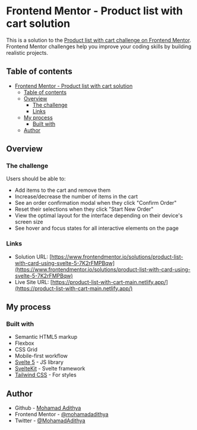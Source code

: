 # Frontend Mentor - Product list with cart solution

This is a solution to the [Product list with cart challenge on Frontend Mentor](https://www.frontendmentor.io/challenges/product-list-with-cart-5MmqLVAp_d). Frontend Mentor challenges help you improve your coding skills by building realistic projects. 

## Table of contents

- [Frontend Mentor - Product list with cart solution](#frontend-mentor---product-list-with-cart-solution)
  - [Table of contents](#table-of-contents)
  - [Overview](#overview)
    - [The challenge](#the-challenge)
    - [Links](#links)
  - [My process](#my-process)
    - [Built with](#built-with)
  - [Author](#author)

## Overview

### The challenge

Users should be able to:

- Add items to the cart and remove them
- Increase/decrease the number of items in the cart
- See an order confirmation modal when they click "Confirm Order"
- Reset their selections when they click "Start New Order"
- View the optimal layout for the interface depending on their device's screen size
- See hover and focus states for all interactive elements on the page

### Links

- Solution URL: [https://www.frontendmentor.io/solutions/product-list-with-card-using-svelte-5-7K2rFMPBqw](https://www.frontendmentor.io/solutions/product-list-with-card-using-svelte-5-7K2rFMPBqw)
- Live Site URL: [https://product-list-with-cart-main.netlify.app/](https://product-list-with-cart-main.netlify.app/)

## My process

### Built with

- Semantic HTML5 markup
- Flexbox
- CSS Grid
- Mobile-first workflow
- [Svelte 5](https://svelte.dev/) - JS library
- [SvelteKit](https://kit.svelte.dev/) - Svelte framework
- [Tailwind CSS](https://tailwindcss.com/) - For styles

## Author

- Github - [Mohamad Adithya](https://www.github.com/mohamadadithya)
- Frontend Mentor - [@mohamadadithya](https://www.frontendmentor.io/profile/mohamadadithya)
- Twitter - [@MohamadAdithya](https://www.twitter.com/MohamadAdithya)